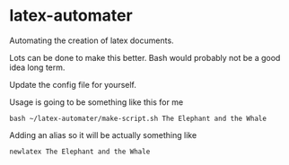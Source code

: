 # latex-automater
Automating the creation of latex documents.

Lots can be done to make this better. Bash would probably not be a good idea long term. 

Update the config file for yourself. 

Usage is going to be something like this for me

```
bash ~/latex-automater/make-script.sh The Elephant and the Whale
```

Adding an alias so it will be actually something like

```
newlatex The Elephant and the Whale
```